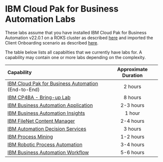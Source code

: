 # IBM Cloud Pak for Business Automation Labs

These labs assume that you have installed IBM Cloud Pak for Business Automation v22.0.1 on a ROKS cluster as described [here](https://github.com/IBM/cp4ba-rapid-deployment/tree/main/cp4ba-22-0-1) and imported the Client Onboarding scenario as described [here](https://github.com/IBM/cp4ba-client-onboarding-scenario/tree/main/22.0.1).

The table below lists all capabilties that we currently have labs for. A capability may contain one or more labs depending on the complexity.

| Capability                                                   | Approximate Duration |
| :----------------------------------------------------------- | :------------------: |
| [IBM Cloud Pak for Business Automation](IBM%20Cloud%20Pak%20for%20Business%20Automation%20(End-to-End)) (End-to-End) |       2 hours        |
| [IBM CP4BA - Bring-up Lab](Bring-up)                         |       8 hours       |
| [IBM Business Automation Application](Business%20Automation%20Application) |      2-3 hours       |
| [IBM Business Automation Insights](Business%20Automation%20Insights) |        1 hour        |
| [IBM FileNet Content Manager](Content)                       |      2-4 hours       |
| [IBM Automation Decision Services](Decisions)                |       3 hours        |
| [IBM Process Mining](Process%20Mining)                       |      1-2 hours       |
| [IBM Robotic Process Automation](Robotic%20Process%20Automation) |      3-4 hours       |
| [IBM Business Automation Workflow](Workflow)                 |      5-6 hours       |

